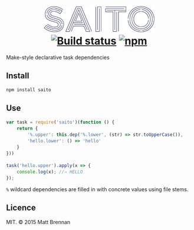 <h1 align="center">
	<img alt="Saito" src="logo.png" width="300"><br>
	<a href="https://travis-ci.org/quarterto/Saito"><img alt="Build status" src="https://travis-ci.org/quarterto/Saito.svg?branch=master"></a>
	<a href="https://www.npmjs.com/package/saito"><img src="https://img.shields.io/npm/v/saito.svg" alt="npm"></a>
</h1>

Make-style declarative task dependencies

Install
-------

```
npm install saito
```

Use
---

```javascript
var task = require('saito')(function () {
	return {
		'%.upper': this.dep('%.lower', (str) => str.toUpperCase()),
		'hello.lower': () => 'hello'
	}
}))

task('hello.upper').apply(x => {
	console.log(x); //⇒ HELLO
});
```

`%` wildcard dependencies are filled in with concrete values using file stems.

Licence
-------

MIT. &copy; 2015 Matt Brennan
